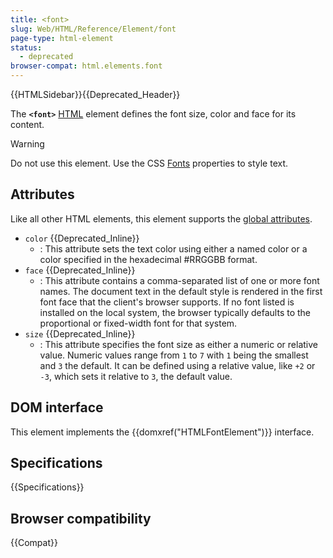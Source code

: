 ```yaml
---
title: <font>
slug: Web/HTML/Reference/Element/font
page-type: html-element
status:
  - deprecated
browser-compat: html.elements.font
---
```


{{HTMLSidebar}}{{Deprecated_Header}}

The **`<font>`** [HTML](/en-US/docs/Web/HTML) element defines the font size, color and face for its content.

> [!WARNING]
> Do not use this element. Use the CSS [Fonts](/en-US/docs/Web/CSS/CSS_fonts) properties to style text.

## Attributes

Like all other HTML elements, this element supports the [global attributes](/en-US/docs/Web/HTML/Global_attributes).

- `color` {{Deprecated_Inline}}
  - : This attribute sets the text color using either a named color or a color specified in the hexadecimal #RRGGBB format.
- `face` {{Deprecated_Inline}}
  - : This attribute contains a comma-separated list of one or more font names. The document text in the default style is rendered in the first font face that the client's browser supports. If no font listed is installed on the local system, the browser typically defaults to the proportional or fixed-width font for that system.
- `size` {{Deprecated_Inline}}
  - : This attribute specifies the font size as either a numeric or relative value. Numeric values range from `1` to `7` with `1` being the smallest and `3` the default. It can be defined using a relative value, like `+2` or `-3`, which sets it relative to `3`, the default value.

## DOM interface

This element implements the {{domxref("HTMLFontElement")}} interface.

<!-- ## Technical summary -->

## Specifications

{{Specifications}}

## Browser compatibility

{{Compat}}
